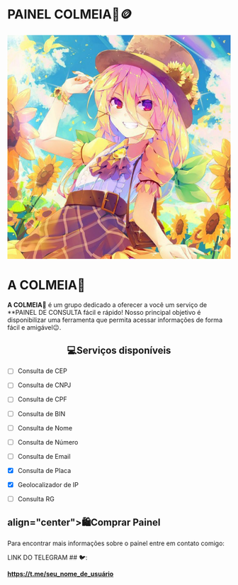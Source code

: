 # PAINEL COLMEIA🌻🪙

![Descrição da Imagem](6d0f30ed15f74a62ed7bad5b50a8c59a.jpg)

<h1><b>A COLMEIA🌻</b></h1>

<p><b>A COLMEIA🌻</b> é um grupo dedicado a oferecer a você um serviço de **PAINEL DE CONSULTA fácil e rápido! Nosso principal objetivo é disponibilizar uma ferramenta que permita acessar informações de forma fácil e amigável😉.</p>

<h2 align="center">💻Serviços disponíveis</h2>

- [ ] Consulta de CEP

- [ ] Consulta de CNPJ

- [ ] Consulta de CPF

- [ ] Consulta de BIN

- [ ] Consulta de Nome

- [ ] Consulta de Número

- [ ] Consulta de Email

- [x] Consulta de Placa

- [x] Geolocalizador de IP

- [ ] Consulta RG

<h2>align="center">🛍️Comprar Painel</h2>

<p>Para encontrar mais informações sobre o painel entre em contato comigo:</p>

LINK DO TELEGRAM ## 🐦: 

**https://t.me/seu_nome_de_usuário** 






